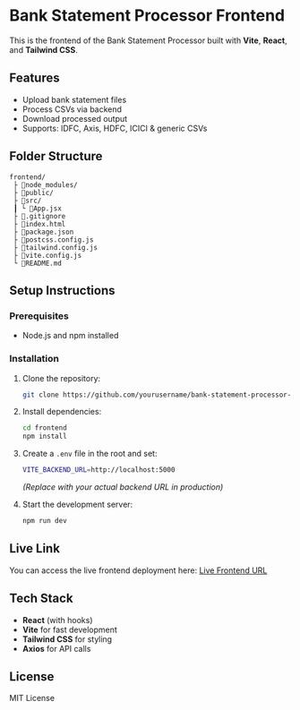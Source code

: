 # Bank Statement Processor Frontend

This is the frontend of the Bank Statement Processor built with **Vite**, **React**, and **Tailwind CSS**.

## Features

- Upload bank statement files
- Process CSVs via backend
- Download processed output
- Supports: IDFC, Axis, HDFC, ICICI & generic CSVs

## Folder Structure

```
frontend/
 ├ 📂node_modules/
 ├ 📂public/
 ├ 📂src/
 ┃ └ 📜App.jsx
 ├ 📜.gitignore
 ├ 📜index.html
 ├ 📜package.json
 ├ 📜postcss.config.js
 ├ 📜tailwind.config.js
 ├ 📜vite.config.js
 └ 📜README.md
```

## Setup Instructions

### Prerequisites
- Node.js and npm installed

### Installation
1. Clone the repository:
   ```bash
   git clone https://github.com/yourusername/bank-statement-processor-frontend.git
   ```

2. Install dependencies:
   ```bash
   cd frontend
   npm install
   ```

3. Create a `.env` file in the root and set:
   ```bash
   VITE_BACKEND_URL=http://localhost:5000
   ```
   *(Replace with your actual backend URL in production)*

4. Start the development server:
   ```bash
   npm run dev
   ```

## Live Link

You can access the live frontend deployment here:
[Live Frontend URL](https://one-banc-fe.vercel.app/)

## Tech Stack

- **React** (with hooks)
- **Vite** for fast development
- **Tailwind CSS** for styling
- **Axios** for API calls

## License
MIT License

